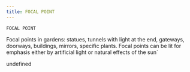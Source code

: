 ```yaml
---
title: FOCAL POINT
---
```

`FOCAL POINT`

Focal points in gardens: statues, tunnels with light at the end, gateways, doorways, buildings, mirrors, specific plants.
Focal points can be lit for emphasis either by artificial light or natural effects of the sun`

undefined